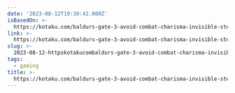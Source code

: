 ```yaml
---
date: '2023-08-12T19:30:42.000Z'
isBasedOn: >-
  https://kotaku.com/baldurs-gate-3-avoid-combat-charisma-invisible-stealth-1850730087
link: >-
  https://kotaku.com/baldurs-gate-3-avoid-combat-charisma-invisible-stealth-1850730087
slug: >-
  2023-08-12-httpskotakucombaldurs-gate-3-avoid-combat-charisma-invisible-stealth-1850730087
tags:
  - gaming
title: >-
  https://kotaku.com/baldurs-gate-3-avoid-combat-charisma-invisible-stealth-1850730087
---
```


